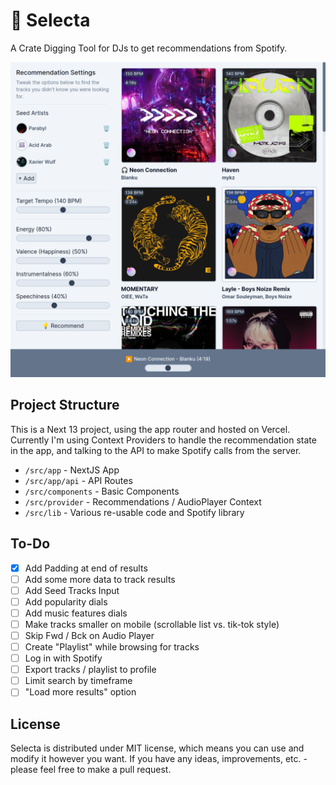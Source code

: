 # 💽 Selecta

A Crate Digging Tool for DJs to get recommendations from Spotify.

![App Preview](./public/selecta.png)

## Project Structure

This is a Next 13 project, using the app router and hosted on Vercel. Currently I'm using Context Providers to handle the recommendation state in the app, and talking to the API to make Spotify calls from the server.

- `/src/app` - NextJS App
- `/src/app/api` - API Routes
- `/src/components` - Basic Components
- `/src/provider` - Recommendations / AudioPlayer Context
- `/src/lib` - Various re-usable code and Spotify library

## To-Do

- [X] Add Padding at end of results
- [ ] Add some more data to track results
- [ ] Add Seed Tracks Input
- [ ] Add popularity dials
- [ ] Add music features dials
- [ ] Make tracks smaller on mobile (scrollable list vs. tik-tok style)
- [ ] Skip Fwd / Bck on Audio Player
- [ ] Create "Playlist" while browsing for tracks
- [ ] Log in with Spotify
- [ ] Export tracks / playlist to profile
- [ ] Limit search by timeframe
- [ ] "Load more results" option

## License

Selecta is distributed under MIT license, which means you can use and modify it however you want. If you have any ideas, improvements, etc. - please feel free to make a pull request.

